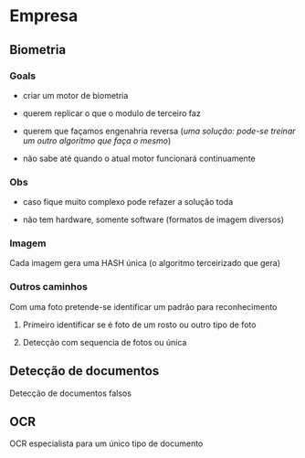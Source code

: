 # Empresa

## Biometria

### Goals

- criar um motor de biometria

- querem replicar o que o modulo de terceiro faz

- querem que façamos engenahria reversa (*uma solução: pode-se treinar um outro algoritmo que faça o mesmo*)

- não sabe até quando o atual motor funcionará continuamente

### Obs

- caso fique muito complexo pode refazer a solução toda

- não tem hardware, somente software (formatos de imagem diversos)


### Imagem

Cada imagem gera uma HASH única (o algoritmo terceirizado que gera)

### Outros caminhos

Com uma foto pretende-se identificar um padrão para reconhecimento

1. Primeiro identificar se é foto de um rosto ou outro tipo de foto

2. Detecção com sequencia de fotos ou única


## Detecção de documentos

Detecção de documentos falsos

## OCR

OCR especialista para um único tipo de documento
